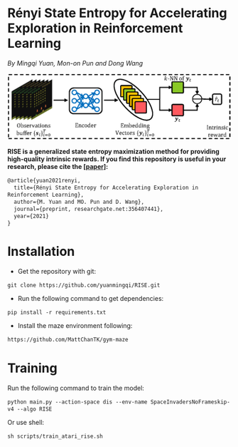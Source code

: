 # Rényi State Entropy for Accelerating Exploration in Reinforcement Learning

*By Mingqi Yuan, Mon-on Pun and Dong Wang*

<div align='center'>
    <img src= 'https://github.com/yuanmingqi/RISE/blob/main/examples/rise.png'>
</div>

**RISE is a generalized state entropy maximization method for providing high-quality intrinsic rewards. 
If you find this repository is useful in your research, please cite the [[paper]](https://www.researchgate.net/publication/356407441):**

```
@article{yuan2021renyi,
  title={Rényi State Entropy for Accelerating Exploration in Reinforcement Learning},
  author={M. Yuan and MO. Pun and D. Wang},
  journal={preprint, researchgate.net:356407441},
  year={2021}
}
```

# Installation

* Get the repository with git:
```
git clone https://github.com/yuanmingqi/RISE.git
```

* Run the following command to get dependencies:

```
pip install -r requirements.txt
```

* Install the maze environment following:
```html
https://github.com/MattChanTK/gym-maze
```

# Training
Run the following command to train the model:
```shell
python main.py --action-space dis --env-name SpaceInvadersNoFrameskip-v4 --algo RISE 
```
Or use shell:
```shell
sh scripts/train_atari_rise.sh
```


